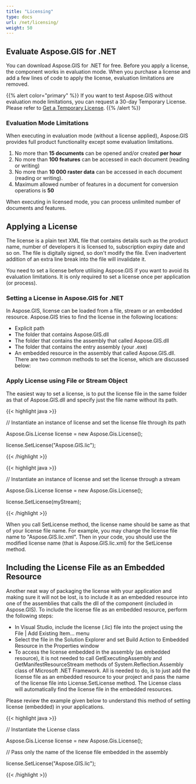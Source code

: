 ```yaml
---
title: "Licensing"
type: docs
url: /net/licensing/
weight: 50
---
```


## **Evaluate Aspose.GIS for .NET**
You can download Aspose.GIS for .NET for free. Before you apply a license, the component works in evaluation mode. When you purchase a license and add a few lines of code to apply the license, evaluation limitations are removed.

{{% alert color="primary" %}} If you want to test Aspose.GIS without evaluation mode limitations, you can request a 30-day Temporary License. Please refer to [Get a Temporary License](https://purchase.aspose.com/temporary-license). {{% /alert %}} 
### **Evaluation Mode Limitations**
When executing in evaluation mode (without a license applied), Aspose.GIS provides full product functionality except some evaluation limitations.

1. No more than **15 documents** can be opened and/or created **per hour**
1. No more than **100 features** can be accessed in each document (reading or writing)
1. No more than **10 000 raster data** can be accessed in each document (reading or writing).
1. Maximum allowed number of features in a document for conversion operations is **50**

When executing in licensed mode, you can process unlimited number of documents and features.
## **Applying a License**
The license is a plain text XML file that contains details such as the product name, number of developers it is licensed to, subscription expiry date and so on. The file is digitally signed, so don't modify the file. Even inadvertent addition of an extra line break into the file will invalidate it.

You need to set a license before utilising Aspose.GIS if you want to avoid its evaluation limitations. It is only required to set a license once per application (or process).
### **Setting a License in Aspose.GIS for .NET**
In Aspose.GIS, license can be loaded from a file, stream or an embedded resource. Aspose.GIS tries to find the license in the following locations:

- Explicit path
- The folder that contains Aspose.GIS.dll
- The folder that contains the assembly that called Aspose.GIS.dll
- The folder that contains the entry assembly (your .exe)
- An embedded resource in the assembly that called Aspose.GIS.dll. There are two common methods to set the license, which are discussed below:
### **Apply License using File or Stream Object**
The easiest way to set a license, is to put the license file in the same folder as that of Aspose.GIS.dll and specify just the file name without its path.



{{< highlight java >}}

 // Instantiate an instance of license and set the license file through its path

Aspose.Gis.License license = new Aspose.Gis.License();

license.SetLicense("Aspose.GIS.lic");

{{< /highlight >}}

{{< highlight java >}}

 // Instantiate an instance of license and set the license through a stream

Aspose.Gis.License license = new Aspose.Gis.License();

license.SetLicense(myStream);

{{< /highlight >}}



When you call SetLicense method, the license name should be same as that of your license file name. For example, you may change the license file name to "Aspose.GIS.lic.xml". Then in your code, you should use the modified license name (that is Aspose.GIS.lic.xml) for the SetLicense method.
## **Including the License File as an Embedded Resource**
Another neat way of packaging the license with your application and making sure it will not be lost, is to include it as an embedded resource into one of the assemblies that calls the dll of the component (included in Aspose.GIS). To include the license file as an embedded resource, perform the following steps:

- In Visual Studio, include the license (.lic) file into the project using the File | Add Existing Item... menu
- Select the file in the Solution Explorer and set Build Action to Embedded Resource in the Properties window
- To access the license embedded in the assembly (as embedded resource), it is not needed to call GetExecutingAssembly and GetManifestResourceStream methods of System.Reflection.Assembly class of Microsoft .NET Framework. All is needed to do, is to just add the license file as an embedded resource to your project and pass the name of the license file into License.SetLicense method. The License class will automatically find the license file in the embedded resources.

Please review the example given below to understand this method of setting license (embedded) in your applications.

{{< highlight java >}}

 // Instantiate the License class

Aspose.Gis.License license = new Aspose.Gis.License();

// Pass only the name of the license file embedded in the assembly

license.SetLicense("Aspose.GIS.lic");

{{< /highlight >}}
